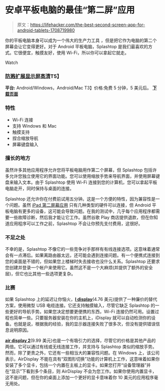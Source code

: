 # 安卓平板电脑的最佳“第二屏”应用

> 原文：<https://lifehacker.com/the-best-second-screen-app-for-android-tablets-1708719980>

你的平板电脑本身可以成为一个伟大的生产力工具 ，但是把它作为电脑的第二个屏幕会让它变得更好。对于 Android 平板电脑，Splashtop 是我们最喜欢的方式。它很便宜，触摸友好，使用 Wi-Fi，所以你可以拿起它就走。

Watch

### [**防溅扩展显示屏高清**](http://www.splashtop.com/)T5】

**平台:** Android/Windows，Android/Mac
T3】价格:免费 5 分钟，5 美元后。
[**下载页面**](http://www.splashtop.com/downloads)

### **特性**

*   Wi-Fi 连接
*   支持 Windows 和 Mac
*   触摸支持
*   捏合缩放导航
*   屏幕键盘输入

### **擅长的地方**

虽然许多其他应用程序允许您将平板电脑用作第二个屏幕，但 Splashtop 包括许多允许您独立使用它的界面功能。您可以使用缩放手势来导航界面，并使用屏幕键盘来输入文本。由于 Splashtop 使用 Wi-Fi 连接到您的计算机，您可以拿起平板电脑走开，同时保持与桌面的连接。

Splashtop 还允许你在付费前试用五分钟。这是一个方便的特性，因为兼容性是一个问题。虽然 [iPad 第二屏幕应用](http://lifehacker.com/the-best-second-screen-app-for-ipad-1706351639) 只有几种类型的硬件可以连接，但 Android 平板电脑有更多的设备，这可能会导致问题。在我的测试中，几乎每个应用程序都需要一些故障诊断，然后我才能让它工作。虽然谷歌 Play 商店提供退款，但在你知道应用程序可以工作之前，Splashtop 不会让你预先支付费用，这很好。

### **不足之处**

不幸的是，Splashtop 不像它的一些竞争对手那样有有线连接选项。这意味着通常会有一点滞后。如果离路由器太远，还可能会遇到连接问题。有一个便携式连接到您的桌面是不错的，但如果您上楼梯时失去接收也没什么关系。Splashtop 还要求您创建并登录一个帐户来使用它。虽然这不是一个大麻烦(并提供了额外的安全层)，但它也比其他一些选项更复杂。

### **比赛**

如果 Splashtop 上的延迟让你恼火，[**I display**](https://play.google.com/store/apps/details?id=com.idisplay.virtualscreen&hl=en)(4.76 美元)提供了一种廉价的替代方案，使用微型 USB 电缆连接。它还支持触摸输入，尽管它缺乏 Splashtop 的一些更好的导航手势。如果您决定想要更便携的东西，Wi-Fi 连接仍然可用。设置过程也简单一些。只要服务器安装在你的主机上，iDisplay 就可以自动检测你的设备。也就是说，根据我的经验，我的显示器连接失败了很多次，但没有提供错误信息说明原因。

[**air display 2**](https://play.google.com/store/apps/details?id=com.avatron.airdisplay2)(9.99 美元)也是一个有吸引力的选择，尽管它的价格是其他产品的两倍。它可以通过有线或无线连接工作，并支持与 Splashtop 类似的缩放手势。然而，除了更贵之外，它还有一些相当大的兼容性问题。在 Windows 上，该公司表示，AirDisplay 不能在具有“双图形切换”功能的计算机上工作，这意味着如果你安装了多个显卡，包括一个内置在主板上的显卡。如果您打开“设备管理器”并在“显示”下看到多个条目，则 AirDisplay 不会为您工作。如果你使用内置显卡，这不是问题，但在你的桌面上添加一个更好的显卡意味着你 10 美元的应用程序毫无用处。